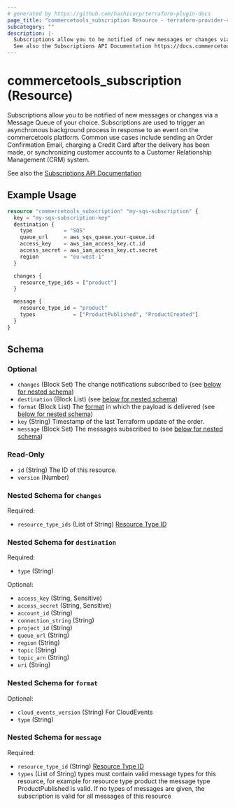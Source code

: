 ```yaml
---
# generated by https://github.com/hashicorp/terraform-plugin-docs
page_title: "commercetools_subscription Resource - terraform-provider-commercetools"
subcategory: ""
description: |-
  Subscriptions allow you to be notified of new messages or changes via a Message Queue of your choice. Subscriptions are used to trigger an asynchronous background process in response to an event on the commercetools platform. Common use cases include sending an Order Confirmation Email, charging a Credit Card after the delivery has been made, or synchronizing customer accounts to a Customer Relationship Management (CRM) system.
  See also the Subscriptions API Documentation https://docs.commercetools.com/api/projects/subscriptions
---
```


# commercetools_subscription (Resource)

Subscriptions allow you to be notified of new messages or changes via a Message Queue of your choice. Subscriptions are used to trigger an asynchronous background process in response to an event on the commercetools platform. Common use cases include sending an Order Confirmation Email, charging a Credit Card after the delivery has been made, or synchronizing customer accounts to a Customer Relationship Management (CRM) system.

See also the [Subscriptions API Documentation](https://docs.commercetools.com/api/projects/subscriptions)

## Example Usage

```terraform
resource "commercetools_subscription" "my-sqs-subscription" {
  key = "my-sqs-subscription-key"
  destination {
    type          = "SQS"
    queue_url     = aws_sqs_queue.your-queue.id
    access_key    = aws_iam_access_key.ct.id
    access_secret = aws_iam_access_key.ct.secret
    region        = "eu-west-1"
  }

  changes {
    resource_type_ids = ["product"]
  }

  message {
    resource_type_id = "product"
    types            = ["ProductPublished", "ProductCreated"]
  }
}
```

<!-- schema generated by tfplugindocs -->
## Schema

### Optional

- `changes` (Block Set) The change notifications subscribed to (see [below for nested schema](#nestedblock--changes))
- `destination` (Block List) (see [below for nested schema](#nestedblock--destination))
- `format` (Block List) The [format](https://docs.commercetools.com/api/projects/subscriptions#format) in which the payload is delivered (see [below for nested schema](#nestedblock--format))
- `key` (String) Timestamp of the last Terraform update of the order.
- `message` (Block Set) The messages subscribed to (see [below for nested schema](#nestedblock--message))

### Read-Only

- `id` (String) The ID of this resource.
- `version` (Number)

<a id="nestedblock--changes"></a>
### Nested Schema for `changes`

Required:

- `resource_type_ids` (List of String) [Resource Type ID](https://docs.commercetools.com/api/projects/subscriptions#changesubscription)


<a id="nestedblock--destination"></a>
### Nested Schema for `destination`

Required:

- `type` (String)

Optional:

- `access_key` (String, Sensitive)
- `access_secret` (String, Sensitive)
- `account_id` (String)
- `connection_string` (String)
- `project_id` (String)
- `queue_url` (String)
- `region` (String)
- `topic` (String)
- `topic_arn` (String)
- `uri` (String)


<a id="nestedblock--format"></a>
### Nested Schema for `format`

Optional:

- `cloud_events_version` (String) For CloudEvents
- `type` (String)


<a id="nestedblock--message"></a>
### Nested Schema for `message`

Required:

- `resource_type_id` (String) [Resource Type ID](https://docs.commercetools.com/api/projects/subscriptions#changesubscription)
- `types` (List of String) types must contain valid message types for this resource, for example for resource type product the message type ProductPublished is valid. If no types of messages are given, the subscription is valid for all messages of this resource



